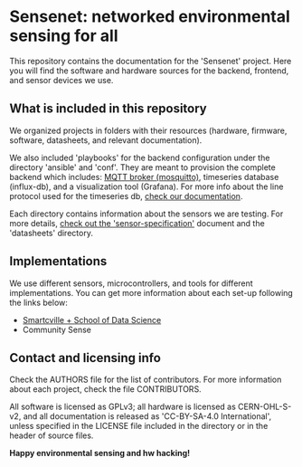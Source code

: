 # Sensenet: networked environmental sensing for all

This repository contains the documentation for the 'Sensenet'
project. Here you will find the software and hardware sources 
for the backend, frontend, and sensor devices we use.

## What is included in this repository

We organized projects in folders with their resources (hardware, 
firmware, software, datasheets, and relevant documentation).

We also included 'playbooks' for the backend configuration under the
directory 'ansible' and 'conf'. They are meant to provision the 
complete backend which includes: [MQTT broker (mosquitto)](mqtt.md), 
timeseries database (influx-db), and a visualization tool (Grafana). 
For more info about the line protocol used for the timeseries db, 
[check our documentation](timeseries-db.md).

Each directory contains information about the sensors we are testing.
For more details, [check out the 'sensor-specification'](sensor-spec.md) 
document and the 'datasheets' directory.

## Implementations

We use different sensors, microcontrollers, and tools for different
implementations. You can get more information about each set-up following
the links below:

* [Smartcville + School of Data Science](projects/CCI-SDS/README.md)
* Community Sense

## Contact and licensing info

Check the AUTHORS file for the list of contributors. For more 
information about each project, check the file CONTRIBUTORS.

All software is licensed as GPLv3; all hardware is licensed as
CERN-OHL-S-v2, and all documentation is released as 'CC-BY-SA-4.0
International', unless specified in the LICENSE file included in
the directory or in the header of source files.

__Happy environmental sensing and hw hacking!__

